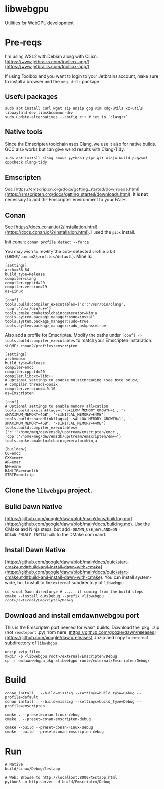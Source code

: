 # libwebgpu
Utilities for WebGPU development

# Pre-reqs
I'm using WSL2 with Debian along with CLion. [https://www.jetbrains.com/toolbox-app/](https://www.jetbrains.com/toolbox-app/)

If using Toolbox and you want to login to your Jetbrains account, make sure to install a browser and the `xdg-utils` package.

## Useful packages
```shell
sudo apt install curl wget zip unzip gpg vim xdg-utils xz-utils libwayland-dev libxkbcommon-dev
sudo update-alternatives --config c++ # set to `clang++`
```

## Native tools
Since the Emscripten toolchain uses Clang, we use it also for native builds. GCC also works but can give weird results with Clang-Tidy.
```shell
sudo apt install clang cmake python3 pipx git ninja-build pkgconf cppcheck clang-tidy

```

## Emscripten
See [https://emscripten.org/docs/getting_started/downloads.html](https://emscripten.org/docs/getting_started/downloads.html). It is **not** necessary to add the Emscripten environment to your PATH.

## Conan
See [https://docs.conan.io/2/installation.html](https://docs.conan.io/2/installation.html). I used the `pipx` install.

Init conan: `conan profile detect --force`

You may wish to modify the auto-detected profile a bit (`$HOME/.conan2/profiles/default`). Mine is:
```
[settings]
arch=x86_64
build_type=Release
compiler=clang
compiler.cppstd=20
compiler.version=19
os=Linux

[conf]
tools.build:compiler_executables={'c':'/usr/bin/clang', 'cpp':'/usr/bin/c++'}
tools.cmake.cmaketoolchain:generator=Ninja
tools.system.package_manager:mode=install
tools.system.package_manager:sudo=true
tools.system.package_manager:sudo_askpass=true
```

Also add a profile for Emscripten. Modify the paths under `[conf] -> tools.build:compiler_executables` to match your Emscripten installation. `$HOME/.conan2/profiles/emscripten`:
```
[settings]
arch=wasm
build_type=Release
compiler=emcc
compiler.cppstd=20
compiler.libcxx=libc++
# Optional settings to enable multithreading (see note below)
# compiler.threads=posix
compiler.version=4.0.10
os=Emscripten

[conf]
# Optional settings to enable memory allocation
tools.build:exelinkflags=['-sALLOW_MEMORY_GROWTH=1', '-sMAXIMUM_MEMORY=4GB', '-sINITIAL_MEMORY=64MB']
tools.build:sharedlinkflags=['-sALLOW_MEMORY_GROWTH=1', '-sMAXIMUM_MEMORY=4GB', '-sINITIAL_MEMORY=64MB']
tools.build:compiler_executables={'c':'/home/meg/dev/emsdk/upstream/emscripten/emcc', 'cpp':'/home/meg/dev/emsdk/upstream/emscripten/em++'}
tools.cmake.cmaketoolchain:generator=Ninja

[buildenv]
CC=emcc
CXX=em++
AR=emar
NM=emnm
RANLIB=emranlib
STRIP=emstrip
```

## Clone the `libwebgpu` project.

## Build Dawn Native
[https://github.com/google/dawn/blob/main/docs/building.md](https://github.com/google/dawn/blob/main/docs/building.md).
Use the CMake and Ninja steps, but add `-DDAWN_USE_WAYLAND=ON -DDAWN_ENABLE_INSTALL=ON` to the CMake command.

## Install Dawn Native
[https://github.com/google/dawn/blob/main/docs/quickstart-cmake.md#build-and-install-dawn-with-cmake](https://github.com/google/dawn/blob/main/docs/quickstart-cmake.md#build-and-install-dawn-with-cmake).
You can install system-wide, but I install to the `external` subdirectory of `libwebgpu`
```shell
cd <root Dawn directory> # ../.. if coming from the build steps
cmake --install out/Debug --prefix <libwebgpu root>/external/Emscripten/Debug
```

## Download and install emdawnwebgpu port
This is the Emscripten port needed for wasm builds. Download the 'pkg' .zip (not `remoteport` .py) from here: [https://github.com/google/dawn/releases](https://github.com/google/dawn/releases)
Unzip and copy to `external` subdirectory of `libwebgpu`
```
unzip <zip file>
mkdir -p <libwebgpu root>/external/Emscripten/Debug
cp -r emdawnwebgpu_pkg <libwebgpu root>/external/Emscripten/Debug/
```

# Build
```shell
conan install . --build=missing --settings=build_type=Debug --profile=default
conan install . --build=missing --settings=build_type=Debug --profile=emscripten

cmake . --preset=conan-linux-debug
cmake . --preset=conan-emscripten-debug

cmake --build --preset=conan-linux-debug
cmake --build --preset=conan-emscripten-debug
```

# Run
```shell
# Native
build/Linux/Debug/testapp

# Web: Browse to http://localhost:8000/testapp.html
python3 -m http.server -d build/Emscripten/Debug
